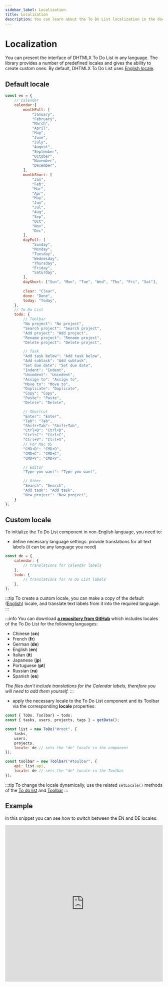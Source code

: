 ```yaml
---
sidebar_label: Localization
title: Localization
description: You can learn about the To Do List localization in the documentation of the DHTMLX JavaScript To Do List library. Browse developer guides and API reference, try out code examples and live demos, and download a free 30-day evaluation version of DHTMLX To Do List.
---
```


# Localization

You can present the interface of DHTMLX To Do List in any language. The library provides a number of predefined locales and gives the ability to create custom ones. By default, DHTMLX To Do List uses [English locale](#default-locale).

## Default locale

~~~js
const en = {
	// calendar
	calendar:{
		monthFull: [
			"January",
			"February",
			"March",
			"April",
			"May",
			"June",
			"July",
			"August",
			"September",
			"October",
			"November",
			"December",
		],
		monthShort: [
			"Jan",
			"Feb",
			"Mar",
			"Apr",
			"May",
			"Jun",
			"Jul",
			"Aug",
			"Sep",
			"Oct",
			"Nov",
			"Dec",
		],
		dayFull: [
			"Sunday",
			"Monday",
			"Tuesday",
			"Wednesday",
			"Thursday",
			"Friday",
			"Saturday",
		],
		dayShort: ["Sun", "Mon", "Tue", "Wed", "Thu", "Fri", "Sat"],
	
		clear: "Clear",
		done: "Done",
		today: "Today",
	},
	// To Do List
	todo: {
		// Toolbar
		"No project": "No project",
		"Search project": "Search project",
		"Add project": "Add project",
		"Rename project": "Rename project",
		"Delete project": "Delete project",

		// Task
		"Add task below": "Add task below",
		"Add subtask": "Add subtask",
		"Set due date": "Set due date",
		"Indent": "Indent",
		"Unindent": "Unindent",
		"Assign to": "Assign to",
		"Move to": "Move to",
		"Duplicate": "Duplicate",
		"Copy": "Copy",
		"Paste": "Paste",
		"Delete": "Delete",

		// Shortcut
		"Enter": "Enter",
		"Tab": "Tab",
		"Shift+Tab": "Shift+Tab",
		"Ctrl+D": "Ctrl+D",
		"Ctrl+C": "Ctrl+C",
		"Ctrl+V": "Ctrl+V",
		// For Mac OS
		"CMD+D": "CMD+D",
		"CMD+C": "CMD+C",
		"CMD+V": "CMD+V",

		// Editor
		"Type you want": "Type you want",

		// Other
		"Search": "Search",
		"Add task": "Add task",
		"New project": "New project",
	}
};
~~~

## Custom locale

To initialize the To Do List component in non-English language, you need to:

- define necessary language settings: provide translations for all text labels (it can be any language you need)

~~~js
const de = {
    calendar: {
        // translations for calendar labels
    },
    todo: {
        // translations for To Do List labels
    },
};
~~~

:::tip
To create a custom locale, you can make a copy of the default ([English](#default-locale)) locale, and translate text labels from it into the required language.
:::

:::info
You can download [**a repository from GitHub**](https://github.com/web-widgets/wx-todo-locales/tree/master/locales) which includes locales of the To Do List for the following languages: 

- Chinese (**cn**)
- French (**fr**)
- German (**de**)
- English (**en**)
- Italian (**it**) 
- Japanese (**jp**) 
- Portuguese (**pt**) 
- Russian (**ru**)
- Spanish (**es**)

*The files don't include translations for the Calendar labels, therefore you will need to add them yourself.*
:::

- apply the necessary locale to the To Do List component and its Toolbar via the corresponding **locale** properties:

~~~js {8,13}
const { ToDo, Toolbar} = todo;
const { tasks, users, projects, tags } = getData();

const list = new ToDo("#root", {
    tasks,
    users,
    projects,
    locale: de // sets the "de" locale in the component
});

const toolbar = new Toolbar("#toolbar", {
    api: list.api,
    locale: de // sets the "de" locale in the Toolbar
});
~~~

:::tip
To change the locale dynamically, use the related `setLocale()` methods of the [To do list](api/methods/setlocale_method.md) and [Toolbar](api/toolbar_api/methods/setlocale_method.md)
:::

## Example

In this snippet you can see how to switch between the EN and DE locales:

<iframe src="https://snippet.dhtmlx.com/kzjwvuq5?mode=js" frameborder="0" class="snippet_iframe" width="100%" height="500"></iframe>